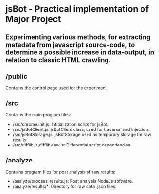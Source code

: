 # jsBot - Practical implementation of Major Project
## Experimenting various methods, for extracting metadata from javascript source-code, to determine a possible increase in data-output, in relation to classic HTML crawling.

## /public
Contains the control page used for the experiment.

## /src
Contains the main program files:
- /src/chrome.init.js: Intitialization script for jsBot.
- /src/jsBotClient.js: jsBotClient class, used for traversal and injection.
- /src/jsBotStorage.js: jsBotStorage used as temporary storage for raw results.
- /src/difflib.js,difflibview.js: Differential script dependencies.

## /analyze
Contains program files for post analysis of raw results:
- /analyze/process_results.js: Post analysis NodeJs software.
- /analyze/results/\*: Directory for raw data .json files.
